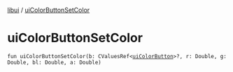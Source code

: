 [libui](README.md) / [uiColorButtonSetColor](ui-color-button-set-color.md)

# uiColorButtonSetColor

`fun uiColorButtonSetColor(b: CValuesRef<`[`uiColorButton`](ui-color-button.md)`>?, r: Double, g: Double, bl: Double, a: Double)`

